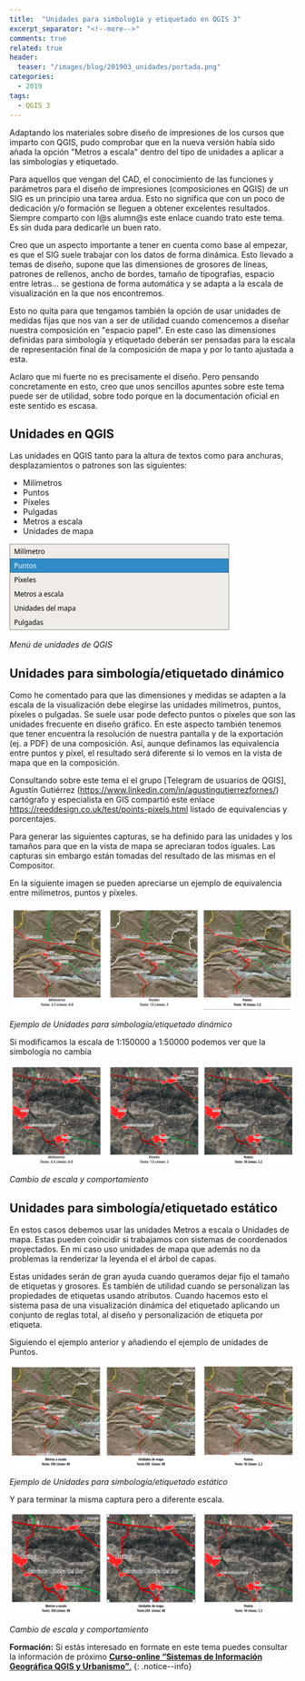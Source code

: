 ```yaml
---
title:  "Unidades para simbología y etiquetado en QGIS 3"
excerpt_separator: "<!--more-->"
comments: true
related: true
header:
  teaser: "/images/blog/201903_unidades/portada.png" 
categories: 
  - 2019
tags:
  - QGIS 3
---
```


Adaptando los materiales sobre diseño de impresiones de los cursos que imparto con QGIS, pudo comprobar que en la nueva versión había sido añada la opción "Metros a escala" dentro del tipo de unidades a aplicar a las simbologías y etiquetado. 

Para aquellos que vengan del CAD, el conocimiento de las funciones y parámetros para el diseño de impresiones (composiciones en QGIS) de un SIG es un principio una tarea ardua. Esto no significa que con un poco de dedicación y/o formación se lleguen a obtener  excelentes resultados. Siempre comparto con l@s alumn@s este enlace cuando trato este tema. Es sin duda para dedicarle un buen rato.

Creo que un aspecto importante a tener en cuenta como base al empezar, es que el SIG suele trabajar con los datos de forma dinámica. Esto llevado a temas de diseño, supone que las dimensiones de grosores de líneas, patrones de rellenos, ancho de bordes, tamaño de tipografías, espacio entre letras... se gestiona de forma automática y se adapta a la escala de visualización en la que nos encontremos.

Esto no quita para que tengamos también la opción de usar unidades de medidas fijas que nos van a ser de utilidad cuando comencemos a diseñar nuestra composición en "espacio papel". En este caso las dimensiones definidas para simbología y etiquetado deberán ser pensadas para la escala de representación final  de la composición de mapa y por lo tanto ajustada a esta.

Aclaro que mi fuerte no es precisamente el diseño. Pero pensando concretamente en esto, creo que unos sencillos apuntes sobre este tema puede ser de utilidad, sobre todo porque en la documentación oficial en este sentido es escasa.

## Unidades en QGIS

Las unidades en QGIS tanto para la altura de textos como para anchuras, desplazamientos o patrones son las siguientes:

- Milímetros
- Puntos
- Píxeles
- Pulgadas
- Metros a escala
- Unidades de mapa

![Menú de unidades de QGIS](/images/blog/201903_unidades/menu_unidades.png)

*Menú de unidades de QGIS*

## Unidades para simbología/etiquetado dinámico

Como he comentado para que las dimensiones y medidas se adapten a la escala de la visualización debe elegirse las unidades milímetros, puntos, píxeles o pulgadas. Se suele usar pode defecto puntos o píxeles que son las unidades frecuente en diseño gráfico. En este aspecto también tenemos que tener encuentra la resolución de nuestra pantalla y de la exportación (ej. a PDF) de una composición. Así, aunque definamos las equivalencia entre puntos y píxel, el resultado será diferente si lo vemos en la vista de mapa que en la composición.

Consultando sobre este tema el el grupo [Telegram de usuarios de QGIS], Agustín Gutiérrez (https://www.linkedin.com/in/agustingutierrezfornes/) cartógrafo y especialista en GIS compartió este enlace https://reeddesign.co.uk/test/points-pixels.html  listado de equivalencias y porcentajes.

Para generar las siguientes capturas, se ha definido para las unidades y los tamaños para que en la vista de mapa se apreciaran todos iguales. Las capturas sin embargo están tomadas del resultado de las mismas en el Compositor. 

En la siguiente imagen se pueden apreciarse un ejemplo de equivalencia entre milímetros, puntos y píxeles.

![Ejemplo de Unidades para simbología/etiquetado dinámico](/images/blog/201903_unidades/puntos_150.png)

*Ejemplo de Unidades para simbología/etiquetado dinámico*


Si modificamos la escala de 1:150000 a 1:50000 podemos ver que la simbología no cambia 

![Ejemplo de Unidades para simbología/etiquetado dinámico](/images/blog/201903_unidades/puntos_50.png)

*Cambio de escala y comportamiento*


##  Unidades para simbología/etiquetado estático

En estos casos debemos usar las unidades Metros a escala o Unidades de mapa. Estas pueden coincidir si trabajamos con sistemas de coordenados proyectados.  En mi caso uso unidades de mapa que además no da problemas la renderizar la leyenda el el árbol de capas.

Estas unidades serán de gran ayuda cuando queramos dejar fijo el tamaño de etiquetas y grosores. Es también de utilidad cuando se personalizan las propiedades de etiquetas usando atributos. Cuando hacemos esto el sistema pasa de una visualización dinámica del etiquetado  aplicando un conjunto de reglas total, al diseño y personalización de etiqueta por etiqueta. 

Siguiendo el ejemplo anterior y añadiendo el ejemplo de unidades de Puntos.

![Ejemplo de Unidades para simbología/etiquetado dinámico](/images/blog/201903_unidades/unidades_150.png)

*Ejemplo de Unidades para simbología/etiquetado estático*

Y para terminar la misma captura pero a diferente escala.

![Ejemplo de Unidades para simbología/etiquetado dinámico](/images/blog/201903_unidades/unidades_50.png)

*Cambio de escala y comportamiento*

**Formación:** Si estás interesado en formate en este tema puedes consultar la información de próximo [**Curso-online “Sistemas de Información Geográfica QGIS y Urbanismo”**.](http://www.sigdeletras.com/2019/curso_on_line_sistemas_de_informacion_geografica_qgis_y_urbanismo_3_edicion/)
{: .notice--info}




